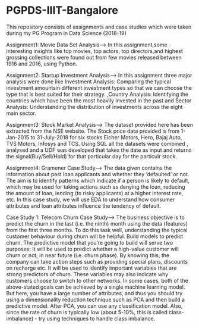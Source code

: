 # PGPDS-IIIT-Bangalore
This repository consists of assignments and case studies which were taken during my PG Program in Data Science (2018-19)

Assignment1: Movie Data Set Analysis--> In this assignment,some interesting insights like top movies, top actors, top directors,and highest grossing collections were found out from few movies released between 1916 and 2016, using Python.

Assignment2: Startup Investment Analysis--> In this assignment three major analysis were done like Investment Analysis: Comparing the typical investment amountsin different investment types so that we can choose the type that is best suited for their strategy.
,Country Analysis: Identifying the countries which have been the most heavily invested in the past and Sector Analysis: Understanding the distribution of investments across the eight main sector.

Assignment3: Stock Market Analysis--> The dataset provided here has been extracted from the NSE website. The Stock price data provided is from 1-Jan-2015 to 31-July-2018 for six stocks Eicher Motors, Hero, Bajaj Auto, TVS Motors, Infosys and TCS.
Using SQL all the datasets were combined , analysed and a UDF was developed that takes the date as input and returns the signal(Buy/Sell/Hold) for that particular day for the particulr stock.
 
Assignment4: Gramener Case Study--> The data given contains the information about past loan applicants and whether they ‘defaulted’ or not. The aim is to identify patterns which indicate if a person is likely to default, which may be used for taking actions such as denying the loan, reducing the amount of loan, lending (to risky applicants) at a higher interest rate, etc.
In this case study, we will use EDA to understand how consumer attributes and loan attributes influence the tendency of default.

Case Study 1: Telecom Churn Case Study--> The business objective is to predict the churn in the last (i.e. the ninth) month using the data (features) from the first three months. To do this task well, understanding the typical customer behaviour during churn will be helpful.
Build models to predict churn. The predictive model that you’re going to build will serve two purposes:
It will be used to predict whether a high-value customer will churn or not, in near future (i.e. churn phase). By knowing this, the company can take action steps such as providing special plans, discounts on recharge etc.
It will be used to identify important variables that are strong predictors of churn. These variables may also indicate why customers choose to switch to other networks.
In some cases, both of the above-stated goals can be achieved by a single machine learning model. But here, you have a large number of attributes, and thus you should try using a dimensionality reduction technique such as PCA and then build a predictive model. After PCA, you can use any classification model.
Also, since the rate of churn is typically low (about 5-10%, this is called class-imbalance) - try using techniques to handle class imbalance. 
